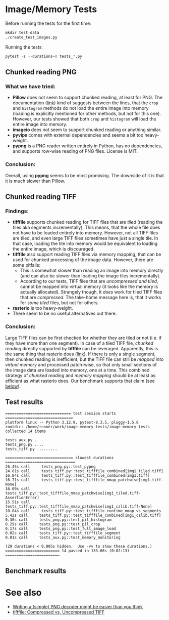 # Image/Memory Tests

Before running the tests for the first time:

```python
mkdir test-data
./create_test_images.py
```

Running the tests:
```python
pytest -s --durations=0 tests_*.py
```

## Chunked reading PNG

### What we have tried:

- **Pillow** does not seem to support chunked reading, at least for PNG. The documentation ([link](https://pillow.readthedocs.io/en/stable/reference/Image.html)) kind of suggests between the lines, that the `crop` and `histogram` methods do not load the entire image into memory (loading is explicitly mentioned for other methods, but not for this one). However, our tests showed that both `crop` and `histogram` will load the entire image into memory.
- **imageio** does not seem to support chunked reading or anything similar.
- **pyvips** comes with external dependencies and seems a bit too heavy-weight.
- **pypng** is a PNG reader written entirely in Python, has no dependencies, and supports row-wise reading of PNG files. License is MIT.

### Conclusion:

Overall, using **pypng** seems to be most promising. The downside of it is that it is much slower than Pillow.

## Chunked reading TIFF

### Findings:

- **tifffile** supports chunked reading for TIFF files that are *tiled* (reading the tiles aka segments incrementally). This means, that the whole file does not have to be loaded entirely into memory. However, not all TIFF files are tiled, and even large TIFF files sometimes have just a single tile. In that case, loading the tile into memory would be equivalent to loading the entire image, which is discouraged.
- **tifffile** also support reading TIFF files via memory mapping, that can be used for chunked processing of the image data. However, there are some pitfalls:
  - This is somewhat slower than reading an image into memory directly (and can also be slower than loading the image tiles incrementally).
  - According to our tests, TIFF files that are *uncompressed and tiled*, cannot be mapped into virtual memory (it looks like the memory is actually allocated). Strangely though, it *does* work for tiled TIFF files that are *compressed*. The take-home message here is, that it works for *some tiled* files, but not for others.
- **rasterio** is too heavy-weight.
- There seem to be no useful alternatives out there.

### Conclusion:

Large TIFF files can be first checked for whether they are tiled or not (i.e. if they have more than one segment). In case of a tiled TIFF file, *chunked reading* directly supported by **tifffile** can be leveraged. Apparently, this is the same thing that rasterio does ([link](https://github.com/kostrykin/image-memory-tests/issues/1#issuecomment-2709021342)). If there is only a single segment, then chunked reading is inefficient, but the TIFF file can still be *mapped into virtual memory* and processed patch-wise, so that only small sections of the image data are loaded into memory, one at a time. This combined strategy of *chunked reading* and *memory mapping* should be at least as efficient as what rasterio does. Our benchmark supports that claim (see [below](#benchmark-results)).

## Test results

<!-- BEGIN TEST OUTPUT -->
```
============================= test session starts ==============================
platform linux -- Python 3.12.9, pytest-8.3.5, pluggy-1.5.0
rootdir: /home/runner/work/image-memory-tests/image-memory-tests
collected 14 items

tests_aux.py .
tests_png.py ....
tests_tiff.py .........

============================== slowest durations ===============================
26.45s call     tests_png.py::test_pypng
24.81s call     tests_tiff.py::test_tifffile_combined[img1_tiled.tiff]
16.84s call     tests_tiff.py::test_tifffile_combined[img1.tiff]
16.71s call     tests_tiff.py::test_tifffile_mmap_patchwise[img1.tiff-None]
16.09s call     tests_tiff.py::test_tifffile_mmap_patchwise[img1_tiled.tiff-AssertionError]
15.51s call     tests_tiff.py::test_tifffile_mmap_patchwise[img1_czlib.tiff-None]
10.84s call     tests_tiff.py::test_tifffile_runtime_mmap_vs_segments
5.42s call     tests_tiff.py::test_tifffile_combined[img1_czlib.tiff]
0.30s call     tests_png.py::test_pil_histogram
0.29s call     tests_png.py::test_pil_crop
0.17s call     tests_png.py::test_full_image_load
0.02s call     tests_tiff.py::test_tifffile_segment
0.01s call     tests_aux.py::test_memory_monitoring

(29 durations < 0.005s hidden.  Use -vv to show these durations.)
======================== 14 passed in 133.66s (0:02:13) ========================
```
<!-- END OUTPUT -->

## Benchmark results

<!-- BEGIN BENCHMARK OUTPUT -->
<!-- END OUTPUT -->

# See also

- [Writing a (simple) PNG decoder might be easier than you think](https://pyokagan.name/blog/2019-10-14-png/)
- [tifffile: Compressed vs. Uncompressed TIFF](https://github.com/kostrykin/image-memory-tests/issues/1)
